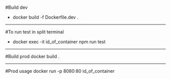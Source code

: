 #Build dev
 - docker build -f Dockerfile.dev .
---
#To run test in split terminal
 - docker exec -it id_of_container npm run test
---
#Build prod
  docker build . 

---
#Prod usage
docker run -p 8080:80 id_of_container